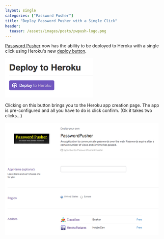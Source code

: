 ```yaml
---
layout: single
categories: ["Password Pusher"]
title: "Deploy Password Pusher with a Single Click"
header:
  teaser: /assets/images/posts/pwpush-logo.png
---
```


[Password Pusher](https://github.com/pglombardo/PasswordPusher) now has the ability to be deployed to Heroku with a single click using Heroku's new [deploy button](https://blog.heroku.com/archives/2014/8/7/heroku-button).

![](/assets/images/posts/tumblr_inline_na3nug15R51qhmapj.png)

Clicking on this button brings you to the Heroku app creation page.  The app is pre-configured and all you have to do is click confirm.  (Ok it takes two clicks...)

![](/assets/images/posts/tumblr_inline_na3nwadT1X1qhmapj.png)